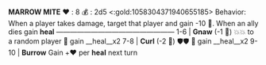 __**MARROW MITE**__
❤️ : 8
💰 : 2d5 <:gold:1058304371940655185>
Behavior: When a player takes damage, target that player and gain -10 🎲. When an ally dies gain  __heal__
—————————————————
1-6   | **Gnaw** (-1 🎲) 💥💥 to a random player 🔀 gain __heal__x2
7-8   | **Curl** (-2 🎲) 🛡️🛡️ 🔀 gain __heal__x2
9-10 | **Burrow** Gain +:heart: per __heal__ next turn

